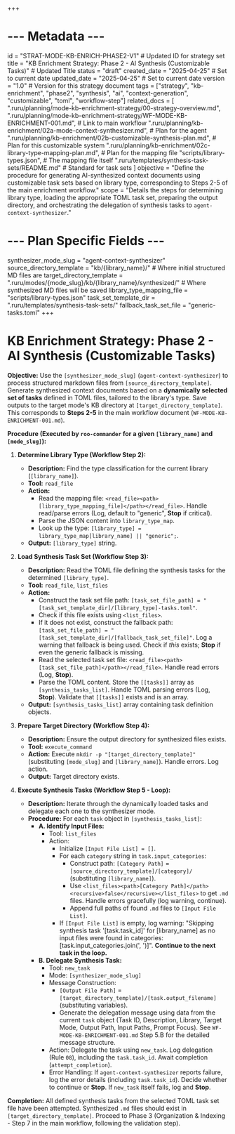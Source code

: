 +++
# --- Metadata ---
id = "STRAT-MODE-KB-ENRICH-PHASE2-V1" # Updated ID for strategy set
title = "KB Enrichment Strategy: Phase 2 - AI Synthesis (Customizable Tasks)" # Updated Title
status = "draft"
created_date = "2025-04-25" # Set to current date
updated_date = "2025-04-25" # Set to current date
version = "1.0" # Version for this strategy document
tags = ["strategy", "kb-enrichment", "phase2", "synthesis", "ai", "context-generation", "customizable", "toml", "workflow-step"]
related_docs = [
    ".ruru/planning/mode-kb-enrichment-strategy/00-strategy-overview.md",
    ".ruru/planning/mode-kb-enrichment-strategy/WF-MODE-KB-ENRICHMENT-001.md", # Link to main workflow
    ".ruru/planning/kb-enrichment/02a-mode-context-synthesizer.md", # Plan for the agent
    ".ruru/planning/kb-enrichment/02b-customizable-synthesis-plan.md", # Plan for this customizable system
    ".ruru/planning/kb-enrichment/02c-library-type-mapping-plan.md", # Plan for the mapping file
    "scripts/library-types.json", # The mapping file itself
    ".ruru/templates/synthesis-task-sets/README.md" # Standard for task sets
]
objective = "Define the procedure for generating AI-synthesized context documents using customizable task sets based on library type, corresponding to Steps 2-5 of the main enrichment workflow."
scope = "Details the steps for determining library type, loading the appropriate TOML task set, preparing the output directory, and orchestrating the delegation of synthesis tasks to `agent-context-synthesizer`."
# --- Plan Specific Fields ---
synthesizer_mode_slug = "agent-context-synthesizer"
source_directory_template = "kb/{library_name}/" # Where initial structured MD files are
target_directory_template = ".ruru/modes/{mode_slug}/kb/{library_name}/synthesized/" # Where synthesized MD files will be saved
library_type_mapping_file = "scripts/library-types.json"
task_set_template_dir = ".ruru/templates/synthesis-task-sets/"
fallback_task_set_file = "generic-tasks.toml"
+++

# KB Enrichment Strategy: Phase 2 - AI Synthesis (Customizable Tasks)

**Objective:** Use the `[synthesizer_mode_slug]` (`agent-context-synthesizer`) to process structured markdown files from `[source_directory_template]`. Generate synthesized context documents based on a **dynamically selected set of tasks** defined in TOML files, tailored to the library's type. Save outputs to the target mode's KB directory at `[target_directory_template]`. This corresponds to **Steps 2-5** in the main workflow document (`WF-MODE-KB-ENRICHMENT-001.md`).

**Procedure (Executed by `roo-commander` for a given `[library_name]` and `[mode_slug]`):**

1.  **Determine Library Type (Workflow Step 2):**
    *   **Description:** Find the type classification for the current library (`[library_name]`).
    *   **Tool:** `read_file`
    *   **Action:**
        *   Read the mapping file: `<read_file><path>[library_type_mapping_file]</path></read_file>`. Handle read/parse errors (Log, default to "generic", **Stop** if critical).
        *   Parse the JSON content into `library_type_map`.
        *   Look up the type: `[library_type] = library_type_map[library_name] || "generic";`.
    *   **Output:** `[library_type]` string.

2.  **Load Synthesis Task Set (Workflow Step 3):**
    *   **Description:** Read the TOML file defining the synthesis tasks for the determined `[library_type]`.
    *   **Tool:** `read_file`, `list_files`
    *   **Action:**
        *   Construct the task set file path: `[task_set_file_path] = "[task_set_template_dir]/[library_type]-tasks.toml"`.
        *   Check if this file exists using `<list_files>`.
        *   If it does not exist, construct the fallback path: `[task_set_file_path] = "[task_set_template_dir]/[fallback_task_set_file]"`. Log a warning that fallback is being used. Check if *this* exists; **Stop** if even the generic fallback is missing.
        *   Read the selected task set file: `<read_file><path>[task_set_file_path]</path></read_file>`. Handle read errors (Log, **Stop**).
        *   Parse the TOML content. Store the `[[tasks]]` array as `[synthesis_tasks_list]`. Handle TOML parsing errors (Log, **Stop**). Validate that `[[tasks]]` exists and is an array.
    *   **Output:** `[synthesis_tasks_list]` array containing task definition objects.

3.  **Prepare Target Directory (Workflow Step 4):**
    *   **Description:** Ensure the output directory for synthesized files exists.
    *   **Tool:** `execute_command`
    *   **Action:** Execute `mkdir -p "[target_directory_template]"` (substituting `[mode_slug]` and `[library_name]`). Handle errors. Log action.
    *   **Output:** Target directory exists.

4.  **Execute Synthesis Tasks (Workflow Step 5 - Loop):**
    *   **Description:** Iterate through the dynamically loaded tasks and delegate each one to the synthesizer mode.
    *   **Procedure:** For each `task` object in `[synthesis_tasks_list]`:
        *   **A. Identify Input Files:**
            *   Tool: `list_files`
            *   Action:
                *   Initialize `[Input File List] = []`.
                *   For each `category` string in `task.input_categories`:
                    *   Construct path: `[Category Path]` = `[source_directory_template]/[category]/` (substituting `[library_name]`).
                    *   Use `<list_files><path>[Category Path]</path><recursive>false</recursive></list_files>` to get `.md` files. Handle errors gracefully (log warning, continue).
                    *   Append full paths of found `.md` files to `[Input File List]`.
                *   If `[Input File List]` is empty, log warning: "Skipping synthesis task '[task.task_id]' for [library_name] as no input files were found in categories: [task.input_categories.join(', ')]". **Continue to the next task in the loop.**
        *   **B. Delegate Synthesis Task:**
            *   Tool: `new_task`
            *   Mode: `[synthesizer_mode_slug]`
            *   Message Construction:
                *   `[Output File Path]` = `[target_directory_template]/[task.output_filename]` (substituting variables).
                *   Generate the delegation message using data from the current `task` object (Task ID, Description, Library, Target Mode, Output Path, Input Paths, Prompt Focus). See `WF-MODE-KB-ENRICHMENT-001.md` Step 5.B for the detailed message structure.
            *   Action: Delegate the task using `new_task`. Log delegation (Rule `08`), including the `task.task_id`. Await completion (`attempt_completion`).
            *   Error Handling: If `agent-context-synthesizer` reports failure, log the error details (including `task.task_id`). Decide whether to continue or **Stop**. If `new_task` itself fails, log and **Stop**.

**Completion:** All defined synthesis tasks from the selected TOML task set file have been attempted. Synthesized `.md` files should exist in `[target_directory_template]`. Proceed to Phase 3 (Organization & Indexing - Step 7 in the main workflow, following the validation step).